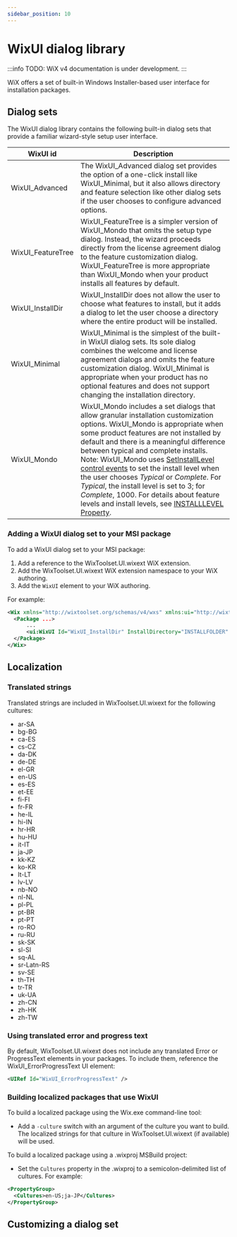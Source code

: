 ```yaml
---
sidebar_position: 10
---
```


# WixUI dialog library

:::info
TODO: WiX v4 documentation is under development.
:::

WiX offers a set of built-in Windows Installer-based user interface for installation packages.

## Dialog sets

The WixUI dialog library contains the following built-in dialog sets that provide a familiar wizard-style setup user interface.

| WixUI id | Description |
| -------- | ----------- |
| WixUI_Advanced | The WixUI_Advanced dialog set provides the option of a one-click install like WixUI_Minimal, but it also allows directory and feature selection like other dialog sets if the user chooses to configure advanced options. |
| WixUI_FeatureTree | WixUI_FeatureTree is a simpler version of WixUI_Mondo that omits the setup type dialog. Instead, the wizard proceeds directly from the license agreement dialog to the feature customization dialog. WixUI_FeatureTree is more appropriate than WixUI_Mondo when your product installs all features by default. |
| WixUI_InstallDir | WixUI_InstallDir does not allow the user to choose what features to install, but it adds a dialog to let the user choose a directory where the entire product will be installed. |
| WixUI_Minimal | WixUI_Minimal is the simplest of the built-in WixUI dialog sets. Its sole dialog combines the welcome and license agreement dialogs and omits the feature customization dialog. WixUI_Minimal is appropriate when your product has no optional features and does not support changing the installation directory. |
| WixUI_Mondo | WixUI_Mondo includes a set dialogs that allow granular installation customization options. WixUI_Mondo is appropriate when some product features are not installed by default and there is a meaningful difference between typical and complete installs. Note: WixUI_Mondo uses [SetInstallLevel control events](https://learn.microsoft.com/en-us/windows/win32/msi/setinstalllevel-controlevent) to set the install level when the user chooses *Typical* or *Complete*. For *Typical*, the install level is set to 3; for *Complete*, 1000. For details about feature levels and install levels, see [INSTALLLEVEL Property](https://learn.microsoft.com/en-us/windows/win32/msi/installlevel). |


### Adding a WixUI dialog set to your MSI package

To add a WixUI dialog set to your MSI package:

1. Add a reference to the WixToolset.UI.wixext WiX extension.
2. Add the WixToolset.UI.wixext WiX extension namespace to your WiX authoring.
3. Add the `WixUI` element to your WiX authoring.

For example:

```xml
<Wix xmlns="http://wixtoolset.org/schemas/v4/wxs" xmlns:ui="http://wixtoolset.org/schemas/v4/wxs/ui">
  <Package ...>
      ...
      <ui:WixUI Id="WixUI_InstallDir" InstallDirectory="INSTALLFOLDER" />
  </Package>
</Wix>
```

## Localization

### Translated strings

Translated strings are included in WixToolset.UI.wixext for the following cultures:

- ar-SA
- bg-BG
- ca-ES
- cs-CZ
- da-DK
- de-DE
- el-GR
- en-US
- es-ES
- et-EE
- fi-FI
- fr-FR
- he-IL
- hi-IN
- hr-HR
- hu-HU
- it-IT
- ja-JP
- kk-KZ
- ko-KR
- lt-LT
- lv-LV
- nb-NO
- nl-NL
- pl-PL
- pt-BR
- pt-PT
- ro-RO
- ru-RU
- sk-SK
- sl-SI
- sq-AL
- sr-Latn-RS
- sv-SE
- th-TH
- tr-TR
- uk-UA
- zh-CN
- zh-HK
- zh-TW


### Using translated error and progress text

By default, WixToolset.UI.wixext does not include any translated Error or ProgressText elements in your packages. To include them, reference the WixUI_ErrorProgressText UI element:

```xml
<UIRef Id="WixUI_ErrorProgressText" />
```


### Building localized packages that use WixUI

To build a localized package using the Wix.exe command-line tool:

- Add a `-culture` switch with an argument of the culture you want to build. The localized strings for that culture in WixToolset.UI.wixext (if available) will be used.

To build a localized package using a .wixproj MSBuild project:

- Set the `Cultures` property in the .wixproj to a semicolon-delimited list of cultures. For example:

```xml
<PropertyGroup>
  <Cultures>en-US;ja-JP</Cultures>
</PropertyGroup>
```


## Customizing a dialog set
